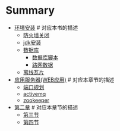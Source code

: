 # Summary

* [环境安装](README.md)   # 对应本书的描述
  * [防火墙关闭](enverionment/iptables.md)
  * [jdk安装](enverionment/jdk.md)
  * [数据库](enverionment/oracle.md)
    * [数据库脚本](enverionment/sql.md)
    * [路网数据](enverionment/sql.md)
  * [离线瓦片](enverionment/maptiles.md)
* [应用服务器(WEB应用)](1-chapter/README.md)  # 对应本章节的描述
  * [端口规划](1-chapter/port.md)
  * [activemq](1-chapter/activemq.md)
  * [zookeeper](1-chapter/zookeeper.md)
* [第二章](2-chapter/README.md)  # 对应本章节的描述
  * [第三节](2-chapter/1-part.md)
  * [第四节](2-chapter/2-part.md)
